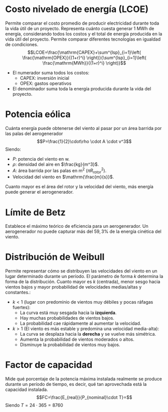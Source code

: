 # Costo nivelado de energía (LCOE)
Permite comparar el costo promedio de producir electricidad durante toda la vida útil de un proyecto. Representa cuánto cuesta generar $1 \ \mathrm{MWh}$ de energía, considerando todos los costos y el total de energía producida en la vida útil del proyecto. Permite comparar diferentes tecnologías en igualdad de condiciones.
$$LCOE=\frac{\mathrm{CAPEX}+\sum^{lsp}_{i=1}\left( \frac{\mathrm{OPEX}}{(1+r)^i} \right)}{\sum^{lsp}_{i=1}\left( \frac{\mathrm{MWh}}{(1+r)^i} \right)}$$
- El numerador suma todos los costos: 
	- $\mathrm{CAPEX}$: inversión inicial
	- $\mathrm{OPEX}$: gastos operativos
- El denominador suma toda la energía producida durante la vida del proyecto.

# Potencia eólica
Cuánta energía puede obtenerse del viento al pasar por un área barrida por las palas del aerogenerador
$$P=\frac{1}{2}\cdot\rho \cdot A \cdot v^3$$
Siendo:
- $P$: potencia del viento en $\mathrm{w}$.
- $\rho$: densidad del aire en $\frac{kg}{m^3}$.
- $A$: área barrida por las palas en $\mathrm{m}^2$ ($\pi R_{rotor}^2$).
- Velocidad del viento en $\mathrm{\frac{m}{s}}$.

Cuanto mayor es el área del rotor y la velocidad del viento, más energía puede generar el aerogenerador.

# Límite de Betz
Establece el máximo teórico de eficiencia para un aerogenerador. Un aerogenerador no puede capturar más del $59,3\%$ de la energía cinética del viento.

# Distribución de Weibull
Permite representar cómo se distribuyen las velocidades del viento en un lugar determinado durante un período.
El parámetro de forma $k$ determina la forma de la distribución. Cuanto mayor es $k$ (centrada), menor sesgo hacia vientos bajos y mayor probabilidad de velocidades medias/altas y constantes.:
- $k<1$ (lugar con predominio de vientos muy débiles y pocas ráfagas fuertes):
	- La curva está muy sesgada hacia la **izquierda**.
	- Hay muchas probabilidades de vientos bajos.
	- La probabilidad cae rápidamente al aumentar la velocidad.
- $k>1$ (El viento es más estable y predomina una velocidad media-alta):
	- La curva se desplaza hacia la **derecha** y se vuelve más simétrica.
	- Aumenta la probabilidad de vientos moderados o altos.
	- Disminuye la probabilidad de vientos muy bajos.

# Factor de capacidad
Mide qué porcentaje de la potencia máxima instalada realmente se produce durante un período de tiempo, es decir, qué tan aprovechada está la capacidad instalada.
$$FC=\frac{E_{real}}{P_{nominal}\cdot T}=$$
Siendo $T=24\cdot 365=8760$